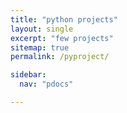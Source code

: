```yaml
---
title: "python projects"
layout: single
excerpt: "few projects"
sitemap: true
permalink: /pyproject/

sidebar:
  nav: "pdocs"

---
```

